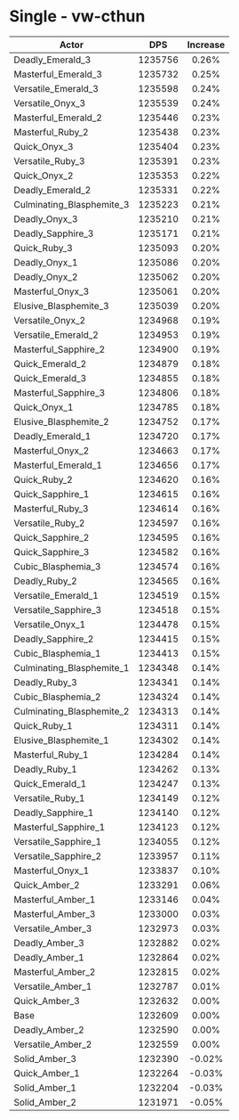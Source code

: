 # Single - vw-cthun
| Actor | DPS | Increase |
|---|:---:|:---:|
|Deadly_Emerald_3|1235756|0.26%|
|Masterful_Emerald_3|1235732|0.25%|
|Versatile_Emerald_3|1235598|0.24%|
|Versatile_Onyx_3|1235539|0.24%|
|Masterful_Emerald_2|1235446|0.23%|
|Masterful_Ruby_2|1235438|0.23%|
|Quick_Onyx_3|1235404|0.23%|
|Versatile_Ruby_3|1235391|0.23%|
|Quick_Onyx_2|1235353|0.22%|
|Deadly_Emerald_2|1235331|0.22%|
|Culminating_Blasphemite_3|1235223|0.21%|
|Deadly_Onyx_3|1235210|0.21%|
|Deadly_Sapphire_3|1235171|0.21%|
|Quick_Ruby_3|1235093|0.20%|
|Deadly_Onyx_1|1235086|0.20%|
|Deadly_Onyx_2|1235062|0.20%|
|Masterful_Onyx_3|1235061|0.20%|
|Elusive_Blasphemite_3|1235039|0.20%|
|Versatile_Onyx_2|1234968|0.19%|
|Versatile_Emerald_2|1234953|0.19%|
|Masterful_Sapphire_2|1234900|0.19%|
|Quick_Emerald_2|1234879|0.18%|
|Quick_Emerald_3|1234855|0.18%|
|Masterful_Sapphire_3|1234806|0.18%|
|Quick_Onyx_1|1234785|0.18%|
|Elusive_Blasphemite_2|1234752|0.17%|
|Deadly_Emerald_1|1234720|0.17%|
|Masterful_Onyx_2|1234663|0.17%|
|Masterful_Emerald_1|1234656|0.17%|
|Quick_Ruby_2|1234620|0.16%|
|Quick_Sapphire_1|1234615|0.16%|
|Masterful_Ruby_3|1234614|0.16%|
|Versatile_Ruby_2|1234597|0.16%|
|Quick_Sapphire_2|1234595|0.16%|
|Quick_Sapphire_3|1234582|0.16%|
|Cubic_Blasphemia_3|1234574|0.16%|
|Deadly_Ruby_2|1234565|0.16%|
|Versatile_Emerald_1|1234519|0.15%|
|Versatile_Sapphire_3|1234518|0.15%|
|Versatile_Onyx_1|1234478|0.15%|
|Deadly_Sapphire_2|1234415|0.15%|
|Cubic_Blasphemia_1|1234413|0.15%|
|Culminating_Blasphemite_1|1234348|0.14%|
|Deadly_Ruby_3|1234341|0.14%|
|Cubic_Blasphemia_2|1234324|0.14%|
|Culminating_Blasphemite_2|1234313|0.14%|
|Quick_Ruby_1|1234311|0.14%|
|Elusive_Blasphemite_1|1234302|0.14%|
|Masterful_Ruby_1|1234284|0.14%|
|Deadly_Ruby_1|1234262|0.13%|
|Quick_Emerald_1|1234247|0.13%|
|Versatile_Ruby_1|1234149|0.12%|
|Deadly_Sapphire_1|1234140|0.12%|
|Masterful_Sapphire_1|1234123|0.12%|
|Versatile_Sapphire_1|1234055|0.12%|
|Versatile_Sapphire_2|1233957|0.11%|
|Masterful_Onyx_1|1233837|0.10%|
|Quick_Amber_2|1233291|0.06%|
|Masterful_Amber_1|1233146|0.04%|
|Masterful_Amber_3|1233000|0.03%|
|Versatile_Amber_3|1232973|0.03%|
|Deadly_Amber_3|1232882|0.02%|
|Deadly_Amber_1|1232864|0.02%|
|Masterful_Amber_2|1232815|0.02%|
|Versatile_Amber_1|1232787|0.01%|
|Quick_Amber_3|1232632|0.00%|
|Base|1232609|0.00%|
|Deadly_Amber_2|1232590|0.00%|
|Versatile_Amber_2|1232559|0.00%|
|Solid_Amber_3|1232390|-0.02%|
|Quick_Amber_1|1232264|-0.03%|
|Solid_Amber_1|1232204|-0.03%|
|Solid_Amber_2|1231971|-0.05%|
